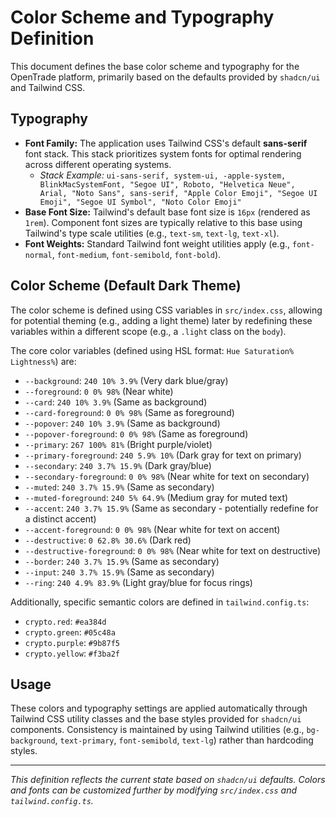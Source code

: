 # Color Scheme and Typography Definition

This document defines the base color scheme and typography for the OpenTrade platform, primarily based on the defaults provided by `shadcn/ui` and Tailwind CSS.

## Typography

*   **Font Family:** The application uses Tailwind CSS's default **sans-serif** font stack. This stack prioritizes system fonts for optimal rendering across different operating systems.
    *   *Stack Example:* `ui-sans-serif, system-ui, -apple-system, BlinkMacSystemFont, "Segoe UI", Roboto, "Helvetica Neue", Arial, "Noto Sans", sans-serif, "Apple Color Emoji", "Segoe UI Emoji", "Segoe UI Symbol", "Noto Color Emoji"`
*   **Base Font Size:** Tailwind's default base font size is `16px` (rendered as `1rem`). Component font sizes are typically relative to this base using Tailwind's type scale utilities (e.g., `text-sm`, `text-lg`, `text-xl`).
*   **Font Weights:** Standard Tailwind font weight utilities apply (e.g., `font-normal`, `font-medium`, `font-semibold`, `font-bold`).

## Color Scheme (Default Dark Theme)

The color scheme is defined using CSS variables in `src/index.css`, allowing for potential theming (e.g., adding a light theme) later by redefining these variables within a different scope (e.g., a `.light` class on the `body`).

The core color variables (defined using HSL format: `Hue Saturation% Lightness%`) are:

*   `--background`: `240 10% 3.9%` (Very dark blue/gray)
*   `--foreground`: `0 0% 98%` (Near white)
*   `--card`: `240 10% 3.9%` (Same as background)
*   `--card-foreground`: `0 0% 98%` (Same as foreground)
*   `--popover`: `240 10% 3.9%` (Same as background)
*   `--popover-foreground`: `0 0% 98%` (Same as foreground)
*   `--primary`: `267 100% 81%` (Bright purple/violet)
*   `--primary-foreground`: `240 5.9% 10%` (Dark gray for text on primary)
*   `--secondary`: `240 3.7% 15.9%` (Dark gray/blue)
*   `--secondary-foreground`: `0 0% 98%` (Near white for text on secondary)
*   `--muted`: `240 3.7% 15.9%` (Same as secondary)
*   `--muted-foreground`: `240 5% 64.9%` (Medium gray for muted text)
*   `--accent`: `240 3.7% 15.9%` (Same as secondary - potentially redefine for a distinct accent)
*   `--accent-foreground`: `0 0% 98%` (Near white for text on accent)
*   `--destructive`: `0 62.8% 30.6%` (Dark red)
*   `--destructive-foreground`: `0 0% 98%` (Near white for text on destructive)
*   `--border`: `240 3.7% 15.9%` (Same as secondary)
*   `--input`: `240 3.7% 15.9%` (Same as secondary)
*   `--ring`: `240 4.9% 83.9%` (Light gray/blue for focus rings)

Additionally, specific semantic colors are defined in `tailwind.config.ts`:

*   `crypto.red`: `#ea384d`
*   `crypto.green`: `#05c48a`
*   `crypto.purple`: `#9b87f5`
*   `crypto.yellow`: `#f3ba2f`

## Usage

These colors and typography settings are applied automatically through Tailwind CSS utility classes and the base styles provided for `shadcn/ui` components. Consistency is maintained by using Tailwind utilities (e.g., `bg-background`, `text-primary`, `font-semibold`, `text-lg`) rather than hardcoding styles.

---
*This definition reflects the current state based on `shadcn/ui` defaults. Colors and fonts can be customized further by modifying `src/index.css` and `tailwind.config.ts`.*